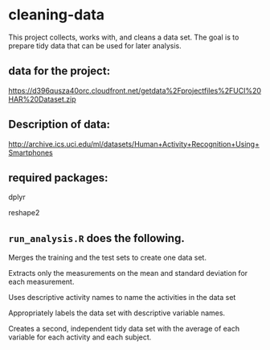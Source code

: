 # cleaning-data

This project collects, works with, and cleans a data set. The goal is to prepare tidy data that can be used for later analysis. 

## data for the project:

https://d396qusza40orc.cloudfront.net/getdata%2Fprojectfiles%2FUCI%20HAR%20Dataset.zip

## Description of data:

http://archive.ics.uci.edu/ml/datasets/Human+Activity+Recognition+Using+Smartphones

## required packages:
dplyr

reshape2

## ```run_analysis.R``` does the following.

Merges the training and the test sets to create one data set.

Extracts only the measurements on the mean and standard deviation for each measurement.

Uses descriptive activity names to name the activities in the data set

Appropriately labels the data set with descriptive variable names.

Creates a second, independent tidy data set with the average of each variable for each activity and each subject.
